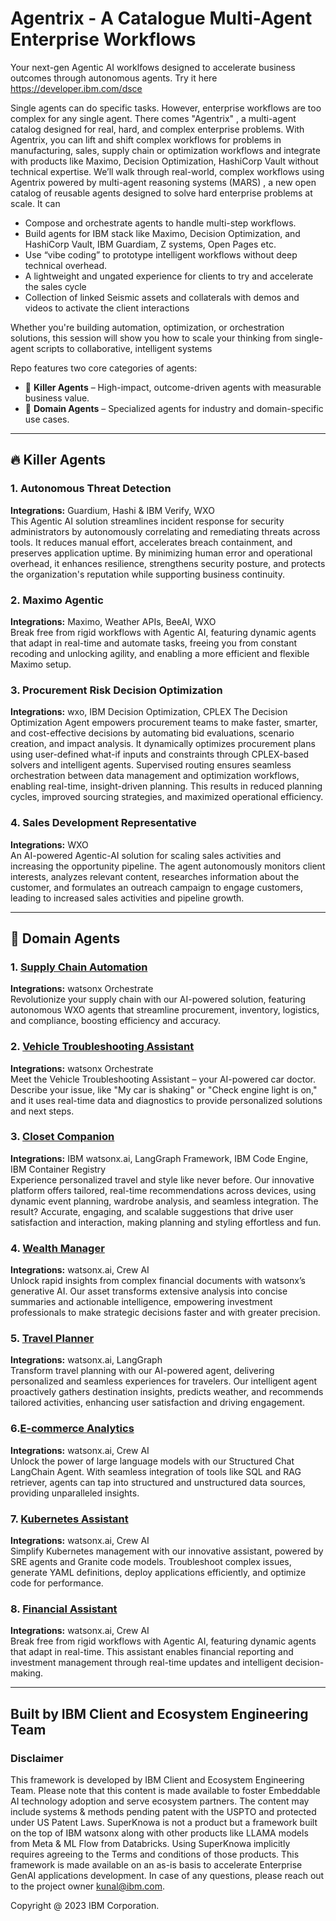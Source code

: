 
# Agentrix - A Catalogue Multi-Agent Enterprise Workflows

Your next-gen Agentic AI worklfows designed to accelerate business outcomes through autonomous agents. Try it here https://developer.ibm.com/dsce

Single agents can do specific tasks. However, enterprise workflows are too complex for any single agent. There comes "Agentrix" , a multi-agent catalog designed for real, hard, and complex enterprise problems. With Agentrix, you can lift and shift complex workflows for problems in manufacturing, sales, supply chain or optimization workflows and integrate with products like Maximo, Decision Optimization, HashiCorp Vault without technical expertise.
We’ll walk through real-world, complex workflows using Agentrix powered by multi-agent reasoning systems (MARS) , a new open catalog of reusable agents designed to solve hard enterprise problems at scale. It can

- Compose and orchestrate agents to handle multi-step workflows.
- Build agents for IBM stack like Maximo, Decision Optimization, and HashiCorp Vault, IBM Guardiam, Z systems, Open Pages etc.
- Use “vibe coding” to prototype intelligent workflows without deep technical overhead.
- A lightweight and ungated experience for clients to try and accelerate the sales cycle
- Collection of linked Seismic assets and collaterals with demos and videos to activate the client interactions

Whether you're building automation, optimization, or orchestration solutions, this session will show you how to scale your thinking from single-agent scripts to collaborative, intelligent systems




Repo features two core categories of agents:

- 🚀 **Killer Agents** – High-impact, outcome-driven agents with measurable business value.
- 🧠 **Domain Agents** – Specialized agents for industry and domain-specific use cases.

---

## 🔥 Killer Agents

### 1. Autonomous Threat Detection
**Integrations:** Guardium, Hashi & IBM Verify, WXO  
This Agentic AI solution streamlines incident response for security administrators by autonomously correlating and remediating threats across tools. It reduces manual effort, accelerates breach containment, and preserves application uptime. By minimizing human error and operational overhead, it enhances resilience, strengthens security posture, and protects the organization's reputation while supporting business continuity.

### 2. Maximo Agentic
**Integrations:** Maximo, Weather APIs, BeeAI, WXO  
Break free from rigid workflows with Agentic AI, featuring dynamic agents that adapt in real-time and automate tasks, freeing you from constant recoding and unlocking agility, and enabling a more efficient and flexible Maximo setup.

### 3. Procurement Risk Decision Optimization
**Integrations:** wxo, IBM Decision Optimization, CPLEX
The Decision Optimization Agent empowers procurement teams to make faster, smarter, and cost-effective decisions by automating bid evaluations, scenario creation, and impact analysis. It dynamically optimizes procurement plans using user-defined what-if inputs and constraints through CPLEX-based solvers and intelligent agents. Supervised routing ensures seamless orchestration between data management and optimization workflows, enabling real-time, insight-driven planning. This results in reduced planning cycles, improved sourcing strategies, and maximized operational efficiency.

### 4. Sales Development Representative 
**Integrations:** WXO  
An AI-powered Agentic-AI solution for scaling sales activities and increasing the opportunity pipeline. The agent autonomously monitors client interests, analyzes relevant content, researches information about the customer, and formulates an outreach campaign to engage customers, leading to increased sales activities and pipeline growth.

---

## 🧠 Domain Agents

### 1. [Supply Chain Automation](./supply-chain-agent)
**Integrations:** watsonx Orchestrate  
Revolutionize your supply chain with our AI-powered solution, featuring autonomous WXO agents that streamline procurement, inventory, logistics, and compliance, boosting efficiency and accuracy.

### 2. [Vehicle Troubleshooting Assistant](./vehicle-maintenance-agent)
**Integrations:** watsonx Orchestrate  
Meet the Vehicle Troubleshooting Assistant – your AI-powered car doctor. Describe your issue, like "My car is shaking" or "Check engine light is on," and it uses real-time data and diagnostics to provide personalized solutions and next steps.

### 3. [Closet Companion](./fashionapp)
**Integrations:** IBM watsonx.ai, LangGraph Framework, IBM Code Engine, IBM Container Registry  
Experience personalized travel and style like never before. Our innovative platform offers tailored, real-time recommendations across devices, using dynamic event planning, wardrobe analysis, and seamless integration. The result? Accurate, engaging, and scalable suggestions that drive user satisfaction and interaction, making planning and styling effortless and fun.

### 4. [Wealth Manager](./wealth-managment-agent)
**Integrations:** watsonx.ai, Crew AI  
Unlock rapid insights from complex financial documents with watsonx’s generative AI. Our asset transforms extensive analysis into concise summaries and actionable intelligence, empowering investment professionals to make strategic decisions faster and with greater precision.

### 5. [Travel Planner](./explore-industry-specific-agents)
**Integrations:** watsonx.ai, LangGraph  
Transform travel planning with our AI-powered agent, delivering personalized and seamless experiences for travelers. Our intelligent agent proactively gathers destination insights, predicts weather, and recommends tailored activities, enhancing user satisfaction and driving engagement.

### 6.[E-commerce Analytics](./e-commerce-analysis-agent)
**Integrations:** watsonx.ai, Crew AI  
Unlock the power of large language models with our Structured Chat LangChain Agent. With seamless integration of tools like SQL and RAG retriever, agents can tap into structured and unstructured data sources, providing unparalleled insights.

### 7. [Kubernetes Assistant](./Kubernetes_Assistant)
**Integrations:** watsonx.ai, Crew AI  
Simplify Kubernetes management with our innovative assistant, powered by SRE agents and Granite code models. Troubleshoot complex issues, generate YAML definitions, deploy applications efficiently, and optimize code for performance.

### 8. [Financial Assistant](./Financial-Advisory-Tool-main)
**Integrations:** watsonx.ai, Crew AI  
Break free from rigid workflows with Agentic AI, featuring dynamic agents that adapt in real-time. This assistant enables financial reporting and investment management through real-time updates and intelligent decision-making.

---

## Built by IBM Client and Ecosystem Engineering Team


### Disclaimer 
This framework is developed by IBM Client and Ecosystem Engineering Team. Please note that this content is made available to foster Embeddable AI technology adoption and serve ecosystem partners. The content may include systems & methods pending patent with the USPTO and protected under US Patent Laws. SuperKnowa is not a product but a framework built on the top of IBM watsonx along with other products like LLAMA models from Meta & ML Flow from Databricks. Using SuperKnowa implicitly requires agreeing to the Terms and conditions of those products. This framework is made available on an as-is basis to accelerate Enterprise GenAI applications development. In case of any questions, please reach out to the project owner kunal@ibm.com.  


Copyright @ 2023 IBM Corporation. 

